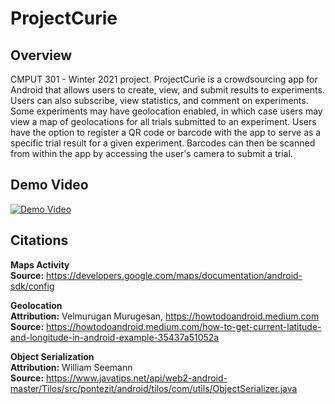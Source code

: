 # ProjectCurie

## Overview
CMPUT 301 - Winter 2021 project. ProjectCurie is a crowdsourcing app for Android that allows users to create, view, and submit results to experiments. Users can also subscribe, view statistics, and comment on experiments. Some experiments may have geolocation enabled, in which case users may view a map of geolocations for all trials submitted to an experiment. Users have the option to register a QR code or barcode with the app to serve as a specific trial result for a given experiment. Barcodes can then be scanned from within the app by accessing the user's camera to submit a trial.

## Demo Video
[![Demo Video](https://img.youtube.com/vi/6-lgQu-Hhw4/0.jpg)](https://www.youtube.com/watch?v=6-lgQu-Hhw4)

## Citations
**Maps Activity**  
**Source:** https://developers.google.com/maps/documentation/android-sdk/config

**Geolocation**  
**Attribution:** Velmurugan Murugesan, https://howtodoandroid.medium.com  
**Source:** https://howtodoandroid.medium.com/how-to-get-current-latitude-and-longitude-in-android-example-35437a51052a  

**Object Serialization**  
**Attribution:** William Seemann  
**Source:** https://www.javatips.net/api/web2-android-master/Tilos/src/pontezit/android/tilos/com/utils/ObjectSerializer.java  

